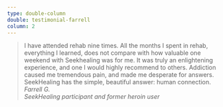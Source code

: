 ```yaml
---
type: double-column
double: testimonial-farrell
column: 2
---
```


> I have attended rehab nine times. All the months I spent in rehab, everything I learned, does not compare with how valuable one weekend with Seekhealing was for me. It was truly an enlightening experience, and one I would highly recommend to others. Addiction caused me tremendous pain, and made me desperate for answers. SeekHealing has the simple, beautiful answer: human connection.
> <cite>Farrell G.<br/>SeekHealing participant and former heroin user</cite>
